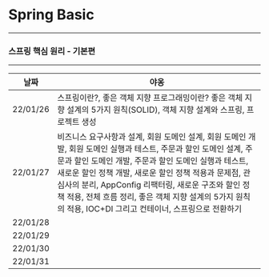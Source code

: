 # Spring Basic

-------------------------------------
### 스프링 핵심 원리 - 기본편

-----------------------------------


| 날짜       | 야옹                                                                                                                                                                                                                                                | 
|----------|---------------------------------------------------------------------------------------------------------------------------------------------------------------------------------------------------------------------------------------------------|
| 22/01/26 | 스프링이란?, 좋은 객체 지향 프로그래밍이란? 좋은 객체 지향 설계의 5가지 원칙(SOLID), 객체 지향 설계와 스프링, 프로젝트 생성                                                                                                                                                                      | 
| 22/01/27 | 비즈니스 요구사항과 설계, 회원 도메인 설계, 회원 도메인 개발, 회원 도메인 실행과 테스트, 주문과 할인 도메인 설계, 주문과 할인 도메인 개발, 주문과 할인 도메인 실행과 테스트, 새로운 할인 정책 개발, 새로운 할인 정책 적용과 문제점, 관심사의 분리, AppConfig 리팩터링, 새로운 구조와 할인 정책 적용, 전체 흐름 정리, 좋은 객체 지향 설계의 5가지 원칙의 적용, IOC+DI 그리고 컨테이너, 스프링으로 전환하기 |
| 22/01/28 |                                                                                                                                                                                                                                                   |
| 22/01/29 |                                                                                                                                                                                                                                                   | 
| 22/01/30 |                                                                                                                                                                                                                                                   | 
| 22/01/31 |                                                                                                                                                                                                                                                   | 

